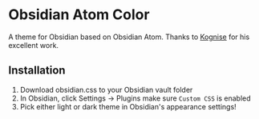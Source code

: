 # Obsidian Atom Color

A theme for Obsidian based on Obsidian Atom. Thanks to [Kognise](https://github.com/kognise) for his excellent work. 

 <!-- ![Screenshot](screenshot-hybrid.png) -->

## Installation

1. Download obsidian.css to your Obsidian vault folder
2. In Obsidian, click Settings -> Plugins make sure `Custom CSS` is enabled
3. Pick either light or dark theme in Obsidian's appearance settings!